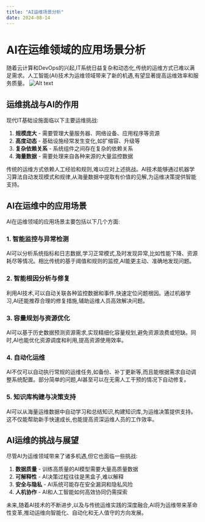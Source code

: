 ```yaml
---
title: "AI运维场景分析"
date: 2024-08-14
---
```

# AI在运维领域的应用场景分析

随着云计算和DevOps的兴起,IT系统日益复杂和动态化,传统的运维方式已难以满足需求。人工智能(AI)技术为运维领域带来了新的机遇,有望显著提高运维效率和服务质量。
![Alt text](/myblog/assets/phone1.jpg)
## 运维挑战与AI的作用

现代IT基础设施面临以下主要运维挑战:

1. **规模庞大** - 需要管理大量服务器、网络设备、应用程序等资源
2. **高度动态** - 基础设施经常发生变化,如扩缩容、升级等
3. **复杂依赖关系** - 系统组件之间存在复杂的依赖关系
4. **海量数据** - 需要处理来自各种来源的大量监控数据

传统的运维方式依赖人工经验和规则,难以应对上述挑战。AI技术能够通过机器学习算法自动发现模式和规律,从海量数据中提取有价值的见解,为运维决策提供智能支持。

## AI在运维中的应用场景

AI在运维领域的应用场景主要包括以下几个方面:

### 1. 智能监控与异常检测

AI可以分析系统指标和日志数据,学习正常模式,及时发现异常,比如性能下降、资源耗尽等情况。相比传统的基于阈值和规则的监控,AI能更主动、准确地发现问题。

### 2. 智能根因分析与修复

利用AI技术,可以自动关联各种监控数据和事件,快速定位问题根因。通过机器学习,AI还能推荐合理的修复措施,辅助运维人员高效解决问题。

### 3. 容量规划与资源优化

AI可以基于历史数据预测资源需求,实现精细化容量规划,避免资源浪费或短缺。同时,AI也能优化资源调度和利用,提高资源使用效率。

### 4. 自动化运维

AI不仅可以自动执行常规的运维任务,如备份、补丁更新等,而且能根据需求自动调整系统配置。部分简单的问题,AI甚至可以在无需人工干预的情况下自动修复。

### 5. 知识库构建与决策支持

AI可以从海量运维数据中自动学习和总结知识,构建知识库,为运维决策提供支持。这不仅能帮助新手快速成长,也能提高资深运维人员的工作效率。

## AI运维的挑战与展望

尽管AI为运维领域带来了诸多机遇,但它也面临一些挑战:

1. **数据质量** - 训练高质量的AI模型需要大量高质量数据
2. **可解释性** - AI决策过程往往是黑盒子,难以解释
3. **安全与隐私** - AI系统可能存在安全漏洞和隐私风险
4. **人机协作** - AI和人工智能如何高效协同仍需探索

未来,随着AI技术的不断进步,以及与传统运维实践的深度融合,AI将为运维带来革命性变革,推动运维向智能化、自动化和无人值守的方向发展。
